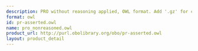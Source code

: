 ```yaml
---
description: PRO without reasoning applied, OWL format. Add '.gz' for compressed.
format: owl
id: pr-asserted.owl
name: pro_nonreasoned.owl
product_url: http://purl.obolibrary.org/obo/pr-asserted.owl
layout: product_detail
---
```

